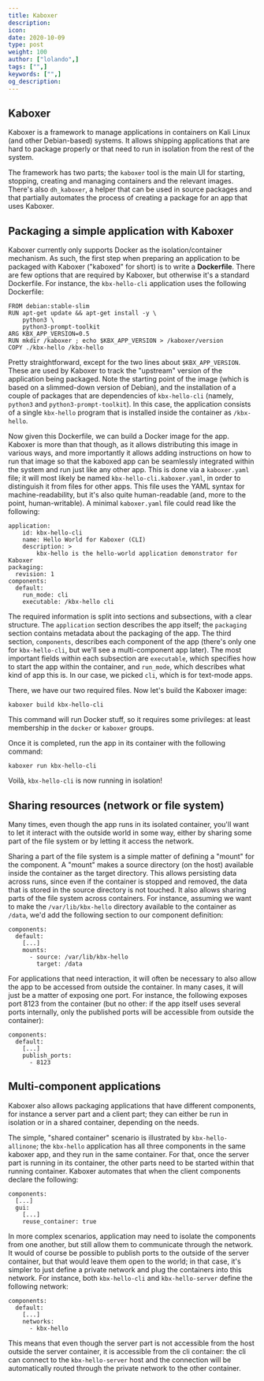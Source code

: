 ```yaml
---
title: Kaboxer
description:
icon:
date: 2020-10-09
type: post
weight: 100
author: ["lolando",]
tags: ["",]
keywords: ["",]
og_description:
---
```


## Kaboxer
Kaboxer is a framework to manage applications in containers on Kali Linux (and other Debian-based) systems. It allows shipping applications that are hard to package properly or that need to run in isolation from the rest of the system.

The framework has two parts; the ``kaboxer`` tool is the main UI for starting, stopping, creating and managing containers and the relevant images. There's also ``dh_kaboxer``, a helper that can be used in source packages and that partially automates the process of creating a package for an app that uses Kaboxer.

## Packaging a simple application with Kaboxer

Kaboxer currently only supports Docker as the isolation/container
mechanism.  As such, the first step when preparing an application to
be packaged with Kaboxer ("kaboxed" for short) is to write a
**Dockerfile**.  There are few options that are required by Kaboxer,
but otherwise it's a standard Dockerfile.  For instance, the
``kbx-hello-cli`` application uses the following Dockerfile:

```
FROM debian:stable-slim
RUN apt-get update && apt-get install -y \
    python3 \
    python3-prompt-toolkit
ARG KBX_APP_VERSION=0.5
RUN mkdir /kaboxer ; echo $KBX_APP_VERSION > /kaboxer/version
COPY ./kbx-hello /kbx-hello
```

Pretty straightforward, except for the two lines about
``$KBX_APP_VERSION``.  These are used by Kaboxer to track the
"upstream" version of the application being packaged.  Note the
starting point of the image (which is based on a slimmed-down version
of Debian), and the installation of a couple of packages that are
dependencies of ``kbx-hello-cli`` (namely, ``python3`` and
``python3-prompt-toolkit``).  In this case, the application consists
of a single ``kbx-hello`` program that is installed inside the
container as ``/kbx-hello``.

Now given this Dockerfile, we can build a Docker image for the app.
Kaboxer is more than that though, as it allows distributing this image
in various ways, and more importantly it allows adding instructions on
how to run that image so that the kaboxed app can be seamlessly
integrated within the system and run just like any other app.  This is
done via a ``kaboxer.yaml`` file; it will most likely be named
``kbx-hello-cli.kaboxer.yaml``, in order to distinguish it from files
for other apps.  This file uses the YAML syntax for
machine-readability, but it's also quite human-readable (and, more to
the point, human-writable).  A minimal ``kaboxer.yaml`` file could read
like the following:

```
application:
    id: kbx-hello-cli
    name: Hello World for Kaboxer (CLI)
    description: >
        kbx-hello is the hello-world application demonstrator for Kaboxer
packaging:
  revision: 1
components:
  default:
    run_mode: cli
    executable: /kbx-hello cli
```

The required information is split into sections and subsections, with
a clear structure.  The ``application`` section describes the app
itself; the ``packaging`` section contains metadata about the
packaging of the app.  The third section, ``components``, describes
each component of the app (there's only one for ``kbx-hello-cli``, but
we'll see a multi-component app later).  The most important fields
within each subsection are ``executable``, which specifies how to
start the app within the container, and ``run_mode``, which describes
what kind of app this is.  In our case, we picked ``cli``, which is
for text-mode apps.

There, we have our two required files.  Now let's build the Kaboxer
image:

```
kaboxer build kbx-hello-cli
```

This command will run Docker stuff, so it requires some
privileges: at least membership in the ``docker`` or ``kaboxer``
groups.

Once it is completed, run the app in its container with the following
command:

```
kaboxer run kbx-hello-cli
```

Voilà, ``kbx-hello-cli`` is now running in isolation!

## Sharing resources (network or file system)

Many times, even though the app runs in its isolated container, you'll
want to let it interact with the outside world in some way, either by
sharing some part of the file system or by letting it access the
network.

Sharing a part of the file system is a simple matter of defining a
"mount" for the component.  A "mount" makes a source directory (on the
host) available inside the container as the target directory.  This
allows persisting data across runs, since even if the container is
stopped and removed, the data that is stored in the source directory
is not touched.  It also allows sharing parts of the file system
across containers.  For instance, assuming we want to make the
``/var/lib/kbx-hello`` directory available to the container as
``/data``, we'd add the following section to our component definition:

```
components:
  default:
    [...]
    mounts:
      - source: /var/lib/kbx-hello
        target: /data
```

For applications that need interaction, it will often be necessary to
also allow the app to be accessed from outside the container.  In many
cases, it will just be a matter of exposing one port.  For instance,
the following exposes port 8123 from the container (but no other: if
the app itself uses several ports internally, only the published ports
will be accessible from outside the container):

```
components:
  default:
    [...]
    publish_ports:
      - 8123
```

## Multi-component applications

Kaboxer also allows packaging applications that have different
components, for instance a server part and a client part; they can
either be run in isolation or in a shared container, depending on the
needs.

The simple, "shared container" scenario is illustrated by
``kbx-hello-allinone``; the ``kbx-hello`` application has all three
components in the same kaboxer app, and they run in the same
container.  For that, once the server part is running in its
container, the other parts need to be started within that running
container.  Kaboxer automates that when the client components declare
the following:

```
components:
  [...]
  gui:
    [...]
    reuse_container: true
```

In more complex scenarios, application may need to isolate the
components from one another, but still allow them to communicate
through the network.  It would of course be possible to publish ports
to the outside of the server container, but that would leave them open
to the world; in that case, it's simpler to just define a private
network and plug the containers into this network.  For instance, both
``kbx-hello-cli`` and ``kbx-hello-server`` define the following
network:

```
components:
  default:
    [...]
    networks:
      - kbx-hello
```

This means that even though the server part is not accessible from the
host outside the server container, it is accessible from the cli
container: the cli can connect to the ``kbx-hello-server`` host and
the connection will be automatically routed through the private
network to the other container.

